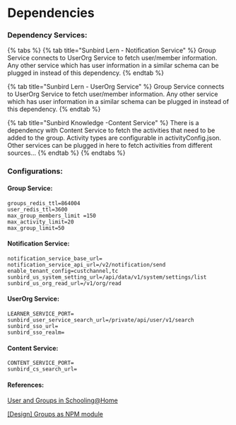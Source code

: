 # Dependencies

### Dependency Services:

{% tabs %}
{% tab title="Sunbird Lern - Notification Service" %}
Group Service connects to UserOrg Service to fetch user/member information. Any other service which has user information in a similar schema can be plugged in instead of this dependency.
{% endtab %}

{% tab title="Sunbird Lern - UserOrg Service" %}
Group Service connects to UserOrg Service to fetch user/member information. Any other service which has user information in a similar schema can be plugged in instead of this dependency.
{% endtab %}

{% tab title="Sunbird Knowledge -Content Service" %}
There is a dependency with Content Service to fetch the activities that need to be added to the group. Activity types are configurable in activityConfig.json. Other services can be plugged in here to fetch activities from different sources...
{% endtab %}
{% endtabs %}

### Configurations:&#x20;

#### Group Service:&#x20;

```
groups_redis_ttl=864004
user_redis_ttl=3600
max_group_members_limit =150
max_activity_limit=20
max_group_limit=50
```



#### Notification Service:

```
notification_service_base_url=
notification_service_api_url=/v2/notification/send
enable_tenant_config=custchannel,tc
sunbird_us_system_setting_url=/api/data/v1/system/settings/list
sunbird_us_org_read_url=/v1/org/read
```



#### UserOrg Service:&#x20;

```
LEARNER_SERVICE_PORT=
sunbird_user_service_search_url=/private/api/user/v1/search
sunbird_sso_url=
sunbird_sso_realm=
```

#### Content Service:

```
CONTENT_SERVICE_PORT=
sunbird_cs_search_url=
```



#### References:&#x20;

[User and Groups in Schooling@Home](https://project-sunbird.atlassian.net/wiki/spaces/UM/pages/1416200208/User+and+Groups+in+Schooling+Home)

[\[Design\] Groups as NPM module](https://project-sunbird.atlassian.net/wiki/spaces/SBDES/pages/2956099585)
